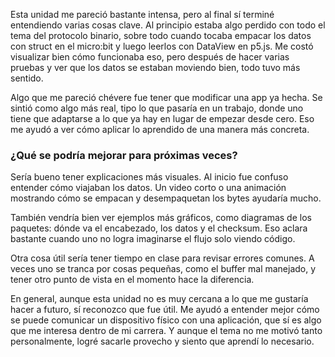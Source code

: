 Esta unidad me pareció bastante intensa, pero al final sí terminé entendiendo varias cosas clave. Al principio estaba algo perdido con todo el tema del protocolo binario, sobre todo cuando tocaba empacar los datos con struct en el micro:bit y luego leerlos con DataView en p5.js. Me costó visualizar bien cómo funcionaba eso, pero después de hacer varias pruebas y ver que los datos se estaban moviendo bien, todo tuvo más sentido.

Algo que me pareció chévere fue tener que modificar una app ya hecha. Se sintió como algo más real, tipo lo que pasaría en un trabajo, donde uno tiene que adaptarse a lo que ya hay en lugar de empezar desde cero. Eso me ayudó a ver cómo aplicar lo aprendido de una manera más concreta.

### ¿Qué se podría mejorar para próximas veces?  

Sería bueno tener explicaciones más visuales. Al inicio fue confuso entender cómo viajaban los datos. Un video corto o una animación mostrando cómo se empacan y desempaquetan los bytes ayudaría mucho.

También vendría bien ver ejemplos más gráficos, como diagramas de los paquetes: dónde va el encabezado, los datos y el checksum. Eso aclara bastante cuando uno no logra imaginarse el flujo solo viendo código.

Otra cosa útil sería tener tiempo en clase para revisar errores comunes. A veces uno se tranca por cosas pequeñas, como el buffer mal manejado, y tener otro punto de vista en el momento hace la diferencia.

En general, aunque esta unidad no es muy cercana a lo que me gustaría hacer a futuro, sí reconozco que fue útil. Me ayudó a entender mejor cómo se puede comunicar un dispositivo físico con una aplicación, que sí es algo que me interesa dentro de mi carrera. Y aunque el tema no me motivó tanto personalmente, logré sacarle provecho y siento que aprendí lo necesario.
